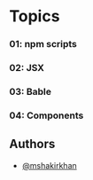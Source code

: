 # Topics

### 01: npm scripts
### 02: JSX
### 03: Bable
### 04: Components

## Authors

- [@mshakirkhan](https://www.github.com/mshakirkhan)